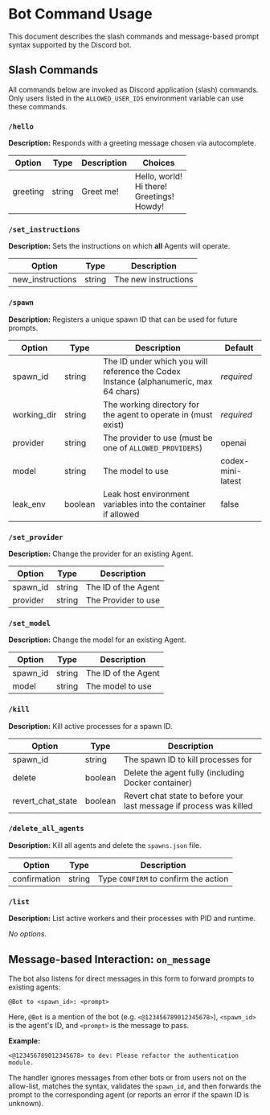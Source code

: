 # Bot Command Usage

This document describes the slash commands and message-based prompt syntax supported by the Discord bot.

## Slash Commands

All commands below are invoked as Discord application (slash) commands. Only users listed in the `ALLOWED_USER_IDS` environment variable can use these commands.

### `/hello`
**Description:** Responds with a greeting message chosen via autocomplete.

| Option   | Type   | Description              | Choices                                         |
|----------|--------|--------------------------|-------------------------------------------------|
| greeting | string | Greet me!                | Hello, world!  <br> Hi there!  <br> Greetings!  <br> Howdy! |

### `/set_instructions`
**Description:** Sets the instructions on which **all** Agents will operate.

| Option           | Type   | Description          |
|------------------|--------|----------------------|
| new_instructions | string | The new instructions |

### `/spawn`
**Description:** Registers a unique spawn ID that can be used for future prompts.

| Option      | Type    | Description                                                            | Default           |
|-------------|---------|------------------------------------------------------------------------|-------------------|
| spawn_id    | string  | The ID under which you will reference the Codex Instance (alphanumeric, max 64 chars) | _required_        |
| working_dir | string  | The working directory for the agent to operate in (must exist)         | _required_        |
| provider    | string  | The provider to use (must be one of `ALLOWED_PROVIDERS`)                | openai            |
| model       | string  | The model to use                                                       | codex-mini-latest |
| leak_env    | boolean | Leak host environment variables into the container if allowed          | false             |

### `/set_provider`
**Description:** Change the provider for an existing Agent.

| Option   | Type   | Description         |
|----------|--------|---------------------|
| spawn_id | string | The ID of the Agent |
| provider | string | The Provider to use |

### `/set_model`
**Description:** Change the model for an existing Agent.

| Option   | Type   | Description        |
|----------|--------|--------------------|
| spawn_id | string | The ID of the Agent |
| model    | string | The model to use    |

### `/kill`
**Description:** Kill active processes for a spawn ID.

| Option            | Type    | Description                                                      |
|-------------------|---------|------------------------------------------------------------------|
| spawn_id          | string  | The spawn ID to kill processes for                              |
| delete            | boolean | Delete the agent fully (including Docker container)             |
| revert_chat_state | boolean | Revert chat state to before your last message if process was killed |

### `/delete_all_agents`
**Description:** Kill all agents and delete the `spawns.json` file.

| Option       | Type   | Description                          |
|--------------|--------|--------------------------------------|
| confirmation | string | Type `CONFIRM` to confirm the action |

### `/list`
**Description:** List active workers and their processes with PID and runtime.

_No options._

## Message-based Interaction: `on_message`

The bot also listens for direct messages in this form to forward prompts to existing agents:

```
@Bot to <spawn_id>: <prompt>
```

Here, `@Bot` is a mention of the bot (e.g. `<@123456789012345678>`), `<spawn_id>` is the agent's ID, and `<prompt>` is the message to pass.

**Example:**
```
<@123456789012345678> to dev: Please refactor the authentication module.
```

The handler ignores messages from other bots or from users not on the allow-list, matches the syntax, validates the `spawn_id`, and then forwards the prompt to the corresponding agent (or reports an error if the spawn ID is unknown).
